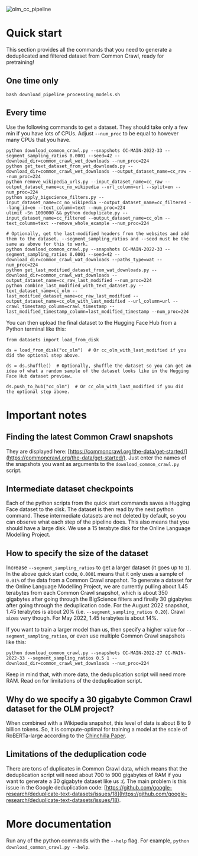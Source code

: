 ![olm_cc_pipeline](https://user-images.githubusercontent.com/20826878/199851707-64a7a026-c413-4d78-8b04-a825e07534b3.jpeg)

# Quick start

This section provides all the commands that you need to generate a deduplicated and filtered dataset from Common Crawl, ready for pretraining!

## One time only

`bash download_pipeline_processing_models.sh`

## Every time

Use the following commands to get a dataset. They should take only a few min if you have lots of CPUs. Adjust `--num_proc` to be equal to however many CPUs that you have.

```
python download_common_crawl.py --snapshots CC-MAIN-2022-33 --segment_sampling_ratios 0.0001 --seed=42 --download_dir=common_crawl_wet_downloads --num_proc=224
python get_text_dataset_from_wet_downloads.py --download_dir=common_crawl_wet_downloads --output_dataset_name=cc_raw --num_proc=224
python remove_wikipedia_urls.py --input_dataset_name=cc_raw --output_dataset_name=cc_no_wikipedia --url_column=url --split=en --num_proc=224
python apply_bigscience_filters.py --input_dataset_name=cc_no_wikipedia --output_dataset_name=cc_filtered --lang_id=en --text_column=text --num_proc=224
ulimit -Sn 1000000 && python deduplicate.py --input_dataset_name=cc_filtered --output_dataset_name=cc_olm --text_column=text --remove_whole_example --num_proc=224

# Optionally, get the last-modified headers from the websites and add them to the dataset. --segment_sampling_ratios and --seed must be the same as above for this to work.
python download_common_crawl.py --snapshots CC-MAIN-2022-33 --segment_sampling_ratios 0.0001 --seed=42 --download_dir=common_crawl_wat_downloads --paths_type=wat --num_proc=224
python get_last_modified_dataset_from_wat_downloads.py --download_dir=common_crawl_wat_downloads --output_dataset_name=cc_raw_last_modified --num_proc=224
python combine_last_modified_with_text_dataset.py --text_dataset_name=cc_olm --last_modified_dataset_name=cc_raw_last_modified --output_dataset_name=cc_olm_with_last_modified --url_column=url --crawl_timestamp_column=crawl_timestamp --last_modified_timestamp_column=last_modified_timestamp --num_proc=224

```

You can then upload the final dataset to the Hugging Face Hub from a Python terminal like this:

```
from datasets import load_from_disk

ds = load_from_disk("cc_olm")  # Or cc_olm_with_last_modified if you did the optional step above.

ds = ds.shuffle()  # Optionally, shuffle the dataset so you can get an idea of what a random sample of the dataset looks like in the Hugging Face Hub dataset preview.

ds.push_to_hub("cc_olm")  # Or cc_olm_with_last_modified if you did the optional step above.
```


# Important notes

## Finding the latest Common Crawl snapshots

They are displayed here: [https://commoncrawl.org/the-data/get-started/](https://commoncrawl.org/the-data/get-started/). Just enter the names of the snapshots you want as arguments to the `download_common_crawl.py` script.

## Intermediate dataset checkpoints

Each of the python scripts from the quick start commands saves a Hugging Face dataset to the disk. The dataset is then read by the next python command. These intermediate datasets are not deleted by default, so you can observe what each step of the pipeline does. This also means that you should have a large disk. We use a 15 terabyte disk for the Online Language Modelling Project.

## How to specify the size of the dataset

Increase `--segment_sampling_ratios` to get a larger dataset (it goes up to `1`). In the above quick start code, `0.0001` means that it only uses a sample of `0.01%` of the data from a Common Crawl snapshot. To generate a dataset for the Online Language Modelling Project, we are currently pulling about 1.45 terabytes from each Common Crawl snapshot, which is about 350 gigabytes after going through the BigScience filters and finally 30 gigabytes after going through the deduplication code. For the August 2022 snapshot, 1.45 terabytes is about 20% (i.e. `--segment_sampling_ratios 0.20`). Crawl sizes very though. For May 2022, 1.45 terabytes is about 14%.

If you want to train a larger model than us, then specify a higher value for `--segment_sampling_ratios`, or even use multiple Common Crawl snapshots like this:

```
python download_common_crawl.py --snapshots CC-MAIN-2022-27 CC-MAIN-2022-33 --segment_sampling_ratios 0.5 1 --download_dir=common_crawl_wet_downloads --num_proc=224
```

Keep in mind that, with more data, the deduplication script will need more RAM. Read on for limitations of the deduplication script.

## Why do we specify a 30 gigabyte Common Crawl dataset for the OLM project?

When combined with a Wikipedia snapshot, this level of data is about 8 to 9 billion tokens. So, it is compute-optimal for training a model at the scale of RoBERTa-large according to the [Chinchilla Paper](https://arxiv.org/abs/2203.15556).

## Limitations of the deduplication code

There are tons of duplicates in Common Crawl data, which means that the deduplication script will need about 700 to 900 gigabytes of RAM if you want to generate a 30 gigabyte dataset like us :(. The main problem is this issue in the Google deduplication code: [https://github.com/google-research/deduplicate-text-datasets/issues/18](https://github.com/google-research/deduplicate-text-datasets/issues/18).


# More documentation

Run any of the python commands with the `--help` flag. For example, `python download_common_crawl.py --help`.
